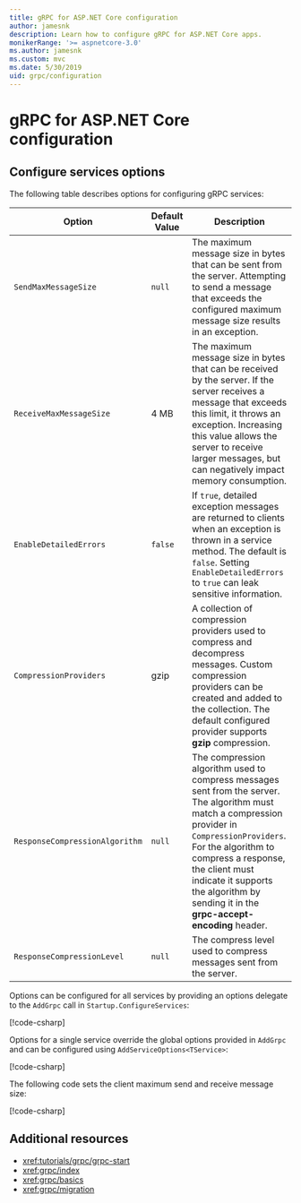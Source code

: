 ```yaml
---
title: gRPC for ASP.NET Core configuration
author: jamesnk
description: Learn how to configure gRPC for ASP.NET Core apps.
monikerRange: '>= aspnetcore-3.0'
ms.author: jamesnk
ms.custom: mvc
ms.date: 5/30/2019
uid: grpc/configuration
---
```

# gRPC for ASP.NET Core configuration

## Configure services options

The following table describes options for configuring gRPC services:

| Option | Default Value | Description |
| ------ | ------------- | ----------- |
| `SendMaxMessageSize` | `null` | The maximum message size in bytes that can be sent from the server. Attempting to send a message that exceeds the configured maximum message size results in an exception. |
| `ReceiveMaxMessageSize` | 4 MB | The maximum message size in bytes that can be received by the server. If the server receives a message that exceeds this limit, it throws an exception. Increasing this value allows the server to receive larger messages, but can negatively impact memory consumption. |
| `EnableDetailedErrors` | `false` | If `true`, detailed exception messages are returned to clients when an exception is thrown in a service method. The default is `false`. Setting `EnableDetailedErrors` to `true` can leak sensitive information. |
| `CompressionProviders` | gzip | A collection of compression providers used to compress and decompress messages. Custom compression providers can be created and added to the collection. The default configured provider supports **gzip** compression. |
| `ResponseCompressionAlgorithm` | `null` | The compression algorithm used to compress messages sent from the server. The algorithm must match a compression provider in `CompressionProviders`. For the algorithm to compress a response, the client must indicate it supports the algorithm by sending it in the **grpc-accept-encoding** header. |
| `ResponseCompressionLevel` | `null` | The compress level used to compress messages sent from the server. |

Options can be configured for all services by providing an options delegate to the `AddGrpc` call in `Startup.ConfigureServices`:

[!code-csharp[](~/grpc/configuration/sample/GrcpService/Startup.cs?name=snippet)]

Options for a single service override the global options provided in `AddGrpc` and can be configured using `AddServiceOptions<TService>`:

[!code-csharp[](~/grpc/configuration/sample/GrcpService/Startup2.cs?name=snippet)]

The following code sets the client maximum send and receive message size:

[!code-csharp[](~/grpc/configuration/sample/Program.cs?name=snippet&highlight=3-6)]

## Additional resources

* <xref:tutorials/grpc/grpc-start>
* <xref:grpc/index>
* <xref:grpc/basics>
* <xref:grpc/migration>
